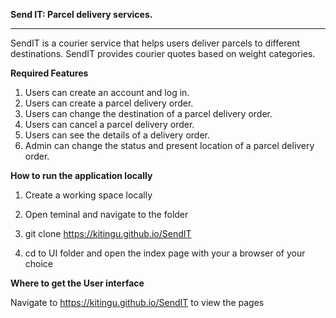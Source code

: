 **Send IT: Parcel delivery services.**
<hr>
SendIT is a courier service that helps users deliver parcels to different destinations. SendIT
provides courier quotes based on weight categories.

**Required Features**

1. Users can create an account and log in.
2. Users can create a parcel delivery order.
3. Users can change the destination of a parcel delivery order.
4. Users can cancel a parcel delivery order.
5. Users can see the details of a delivery order.
6. Admin can change the status and present location of a parcel delivery order.



**How to run the application locally**
1. Create a working space locally

2. Open teminal and navigate to the folder

3. git clone https://kitingu.github.io/SendIT

4. cd to UI folder and open the index page with your a browser of your choice

**Where to get the User interface**

Navigate to https://kitingu.github.io/SendIT  to view the pages